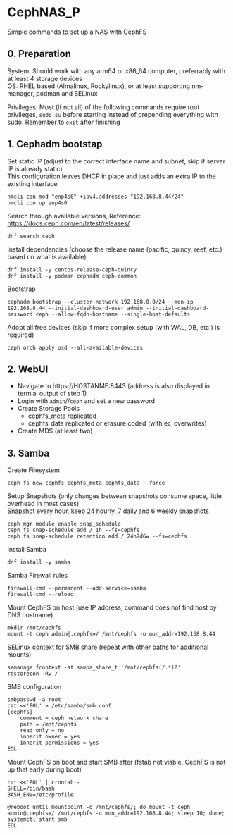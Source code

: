 # CephNAS_P
Simple commands to set up a NAS with CephFS

## 0. Preparation
System: Should work with any arm64 or x86_64 computer, preferrably with at least 4 storage devices  
OS: RHEL based (Almalinux, Rockylinux), or at least supporting nm-manager, podman and SELinux

Privileges: Most (if not all) of the following commands require root privileges, ``sudo su`` before starting instead of prepending everything with sudo. Remember to ``exit`` after finishing

## 1. Cephadm bootstap
Set static IP (adjust to the correct interface name and subnet, skip if server IP is already static)  
This configuration leaves DHCP in place and just adds an extra IP to the existing interface
```
nmcli con mod "enp4s0" +ipv4.addresses "192.168.8.44/24"
nmcli con up enp4s0
```
Search through available versions, Reference: https://docs.ceph.com/en/latest/releases/
```
dnf search ceph
```
Install dependencies (choose the release name (pacific, quincy, reef, etc.) based on what is available)
```
dnf install -y centos-release-ceph-quincy
dnf install -y podman cephadm ceph-common
```
Bootstrap
```
cephadm bootstrap --cluster-network 192.168.8.0/24 --mon-ip 192.168.8.44 --initial-dashboard-user admin --initial-dashboard-password ceph --allow-fqdn-hostname --single-host-defaults
```
Adopt all free devices (skip if more complex setup (with WAL, DB, etc.) is required)
```
ceph orch apply osd --all-available-devices
```

## 2. WebUI
- Navigate to https://HOSTANME:8443 (address is also displayed in termial output of step 1)
- Login with ``admin``//``ceph`` and set a new password
- Create Storage Pools
  - cephfs_meta replicated
  - cephfs_data replicated or erasure coded (with ec_overwrites)
- Create MDS (at least two)

## 3. Samba
Create Filesystem
```
ceph fs new cephfs cephfs_meta cephfs_data --force
```
Setup Snapshots (only changes between snapshots consume space, little overhead in most cases)  
Snapshot every hour, keep 24 hourly, 7 daily and 6 weekly snapshots
```
ceph mgr module enable snap_schedule
ceph fs snap-schedule add / 1h --fs=cephfs
ceph fs snap-schedule retention add / 24h7d6w --fs=cephfs
```
Install Samba
```
dnf install -y samba
```
Samba Firewall rules
```
firewall-cmd --permanent --add-service=samba
firewall-cmd --reload
```
Mount CephFS on host (use IP address, command does not find host by DNS hostname)
```
mkdir /mnt/cephfs
mount -t ceph admin@.cephfs=/ /mnt/cephfs -o mon_addr=192.168.8.44
```
SELinux context for SMB share (repeat with other paths for additional mounts)
```
semanage fcontext -at samba_share_t '/mnt/cephfs(/.*)?'
restorecon -Rv /
```
SMB configuration
```
smbpasswd -a root
cat <<'EOL' > /etc/samba/smb.conf
[cephfs]
    comment = ceph network share
    path = /mnt/cephfs
    read only = no
    inherit owner = yes
    inherit permissions = yes
EOL
```
Mount CephFS on boot and start SMB after (fstab not viable, CephFS is not up that early during boot)
```
cat <<'EOL' | crontab -
SHELL=/bin/bash
BASH_ENV=/etc/profile

@reboot until mountpoint -q /mnt/cephfs/; do mount -t ceph admin@.cephfs=/ /mnt/cephfs -o mon_addr=192.168.8.44; sleep 10; done; systemctl start smb
EOL
```
